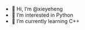 - 👋 Hi, I’m @xieyeheng
- 👀 I’m interested in Python
- 🌱 I’m currently learning C++

<!---
xieyeheng/xieyeheng is a ✨ special ✨ repository because its `README.md` (this file) appears on your GitHub profile.
You can click the Preview link to take a look at your changes.
--->
